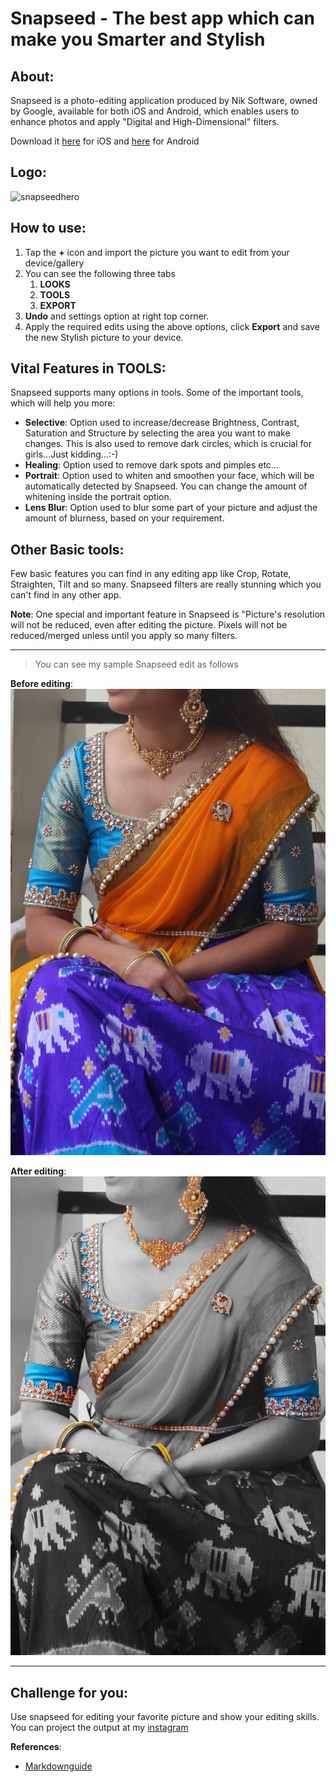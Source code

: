 # Snapseed - The best app which can make you Smarter and Stylish

## About:
Snapseed is a photo-editing application produced by Nik Software, owned by Google, available for both iOS and Android, which enables users to enhance photos and apply "Digital and High-Dimensional" filters. 

Download it [here](https://apps.apple.com/us/app/snapseed/id439438619) for iOS and [here](https://play.google.com/store/apps/details?id=com.niksoftware.snapseed&hl=en_US) for Android 

## Logo:
![snapseedhero](https://tr2.cbsistatic.com/hub/i/r/2017/06/27/a8c9dffc-6902-4f5b-99bc-83c0f12007ab/resize/1200x/33ae27ebbc178931bb1a341c38c74011/snapseedhero.jpg "Snapseed")

## How to use:
1. Tap the **+** icon and import the picture you want to edit from your device/gallery
2. You can see the following three tabs
    1. **LOOKS**
    2. **TOOLS**
    3. **EXPORT**
3. **Undo** and settings option at right top corner.
4. Apply the required edits using the above options, click **Export** and save the new Stylish picture to your device.
  
## Vital Features in TOOLS:
Snapseed supports many options in tools. Some of the important tools, which will help you more:
- **Selective**: Option used to increase/decrease Brightness, Contrast, Saturation and Structure by selecting the area you want to make changes. This is also used to remove dark circles, which is crucial for girls...Just kidding...:-)
- **Healing**: Option used to remove dark spots and pimples etc...
- **Portrait**: Option used to whiten and smoothen your face, which will be automatically detected by Snapseed. You can change the amount of whitening inside the portrait option.
- **Lens Blur**: Option used to blur some part of your picture and adjust the amount of blurness, based on your requirement.

## Other Basic tools:
Few basic features you can find in any editing app like Crop, Rotate, Straighten, Tilt and so many. Snapseed filters are really stunning which you can't find in any other app.

**Note**: One special and important feature in Snapseed is "Picture's resolution will not be reduced, even after editing the picture. Pixels will not be reduced/merged unless until you apply so many filters.
***


  > You can see my sample Snapseed edit as follows

**Before editing**: 
![Before](pic111.jpg)

**After editing**: 
![After](unnamed1.jpg)

***

## Challenge for you:
Use snapseed for editing your favorite picture and show your editing skills. You can project the output at my [instagram](https://www.instagram.com/cherry_prasanna/)

**References**:
- [Markdownguide](https://www.markdownguide.org)

